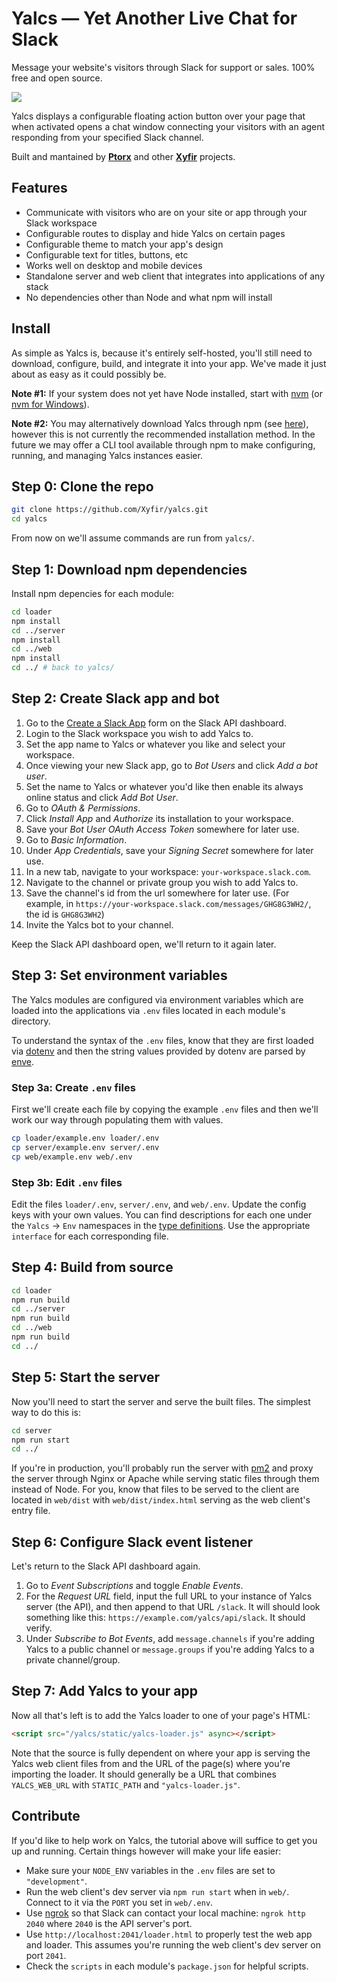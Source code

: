 # Yalcs — Yet Another Live Chat for Slack

Message your website's visitors through Slack for support or sales. 100% free and open source.

![](https://i.imgur.com/lIE8nM8.png)

Yalcs displays a configurable floating action button over your page that when activated opens a chat window connecting your visitors with an agent responding from your specified Slack channel.

Built and mantained by **[Ptorx](https://ptorx.com)** and other **[Xyfir](https://www.xyfir.com)** projects.

## Features

- Communicate with visitors who are on your site or app through your Slack workspace
- Configurable routes to display and hide Yalcs on certain pages
- Configurable theme to match your app's design
- Configurable text for titles, buttons, etc
- Works well on desktop and mobile devices
- Standalone server and web client that integrates into applications of any stack
- No dependencies other than Node and what npm will install

## Install

As simple as Yalcs is, because it's entirely self-hosted, you'll still need to download, configure, build, and integrate it into your app. We've made it just about as easy as it could possibly be.

**Note #1:** If your system does not yet have Node installed, start with [nvm](https://github.com/creationix/nvm#install-script) (or [nvm for Windows](https://github.com/coreybutler/nvm-windows#node-version-manager-nvm-for-windows)).

**Note #2:** You may alternatively download Yalcs through npm (see [here](http://npmjs.com/package/yalcs)), however this is not currently the recommended installation method. In the future we may offer a CLI tool available through npm to make configuring, running, and managing Yalcs instances easier.

## Step 0: Clone the repo

```bash
git clone https://github.com/Xyfir/yalcs.git
cd yalcs
```

From now on we'll assume commands are run from `yalcs/`.

## Step 1: Download npm dependencies

Install npm depencies for each module:

```bash
cd loader
npm install
cd ../server
npm install
cd ../web
npm install
cd ../ # back to yalcs/
```

## Step 2: Create Slack app and bot

1. Go to the [Create a Slack App](https://api.slack.com/apps?new_app=1) form on the Slack API dashboard.
2. Login to the Slack workspace you wish to add Yalcs to.
3. Set the app name to Yalcs or whatever you like and select your workspace.
4. Once viewing your new Slack app, go to _Bot Users_ and click _Add a bot user_.
5. Set the name to Yalcs or whatever you'd like then enable its always online status and click _Add Bot User_.
6. Go to _OAuth & Permissions_.
7. Click _Install App_ and _Authorize_ its installation to your workspace.
8. Save your _Bot User OAuth Access Token_ somewhere for later use.
9. Go to _Basic Information_.
10. Under _App Credentials_, save your _Signing Secret_ somewhere for later use.
11. In a new tab, navigate to your workspace: `your-workspace.slack.com`.
12. Navigate to the channel or private group you wish to add Yalcs to.
13. Save the channel's id from the url somewhere for later use. (For example, in `https://your-workspace.slack.com/messages/GHG8G3WH2/`, the id is `GHG8G3WH2`)
14. Invite the Yalcs bot to your channel.

Keep the Slack API dashboard open, we'll return to it again later.

## Step 3: Set environment variables

The Yalcs modules are configured via environment variables which are loaded into the applications via `.env` files located in each module's directory.

To understand the syntax of the `.env` files, know that they are first loaded via [dotenv](https://www.npmjs.com/package/dotenv) and then the string values provided by dotenv are parsed by [enve](https://www.npmjs.com/package/dotenv).

### Step 3a: Create `.env` files

First we'll create each file by copying the example `.env` files and then we'll work our way through populating them with values.

```bash
cp loader/example.env loader/.env
cp server/example.env server/.env
cp web/example.env web/.env
```

### Step 3b: Edit `.env` files

Edit the files `loader/.env`, `server/.env`, and `web/.env`. Update the config keys with your own values. You can find descriptions for each one under the `Yalcs` -> `Env` namespaces in the [type definitions](https://github.com/Xyfir/yalcs/blob/master/types/yalcs.d.ts). Use the appropriate `interface` for each corresponding file.

## Step 4: Build from source

```bash
cd loader
npm run build
cd ../server
npm run build
cd ../web
npm run build
cd ../
```

## Step 5: Start the server

Now you'll need to start the server and serve the built files. The simplest way to do this is:

```bash
cd server
npm run start
cd ../
```

If you're in production, you'll probably run the server with [pm2](https://www.npmjs.com/package/pm2) and proxy the server through Nginx or Apache while serving static files through them instead of Node. For you, know that files to be served to the client are located in `web/dist` with `web/dist/index.html` serving as the web client's entry file.

## Step 6: Configure Slack event listener

Let's return to the Slack API dashboard again.

1. Go to _Event Subscriptions_ and toggle _Enable Events_.
2. For the _Request URL_ field, input the full URL to your instance of Yalcs server (the API), and then append to that URL `/slack`. It will should look something like this: `https://example.com/yalcs/api/slack`. It should verify.
3. Under _Subscribe to Bot Events_, add `message.channels` if you're adding Yalcs to a public channel or `message.groups` if you're adding Yalcs to a private channel/group.

## Step 7: Add Yalcs to your app

Now all that's left is to add the Yalcs loader to one of your page's HTML:

```html
<script src="/yalcs/static/yalcs-loader.js" async></script>
```

Note that the source is fully dependent on where your app is serving the Yalcs web client files from and the URL of the page(s) where you're importing the loader. It should generally be a URL that combines `YALCS_WEB_URL` with `STATIC_PATH` and `"yalcs-loader.js"`.

## Contribute

If you'd like to help work on Yalcs, the tutorial above will suffice to get you up and running. Certain things however will make your life easier:

- Make sure your `NODE_ENV` variables in the `.env` files are set to `"development"`.
- Run the web client's dev server via `npm run start` when in `web/`. Connect to it via the `PORT` you set in `web/.env`.
- Use [ngrok](https://ngrok.com) so that Slack can contact your local machine: `ngrok http 2040` where `2040` is the API server's port.
- Use `http://localhost:2041/loader.html` to properly test the web app and loader. This assumes you're running the web client's dev server on port `2041`.
- Check the `scripts` in each module's `package.json` for helpful scripts.
